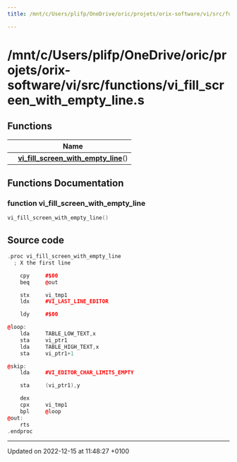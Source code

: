 ```yaml
---
title: /mnt/c/Users/plifp/OneDrive/oric/projets/orix-software/vi/src/functions/vi_fill_screen_with_empty_line.s

---
```


# /mnt/c/Users/plifp/OneDrive/oric/projets/orix-software/vi/src/functions/vi_fill_screen_with_empty_line.s



## Functions

|                | Name           |
| -------------- | -------------- |
| | **[vi_fill_screen_with_empty_line](Files/vi__fill__screen__with__empty__line_8s.md#function-vi-fill-screen-with-empty-line)**() |


## Functions Documentation

### function vi_fill_screen_with_empty_line

```cpp
vi_fill_screen_with_empty_line()
```




## Source code

```cpp
.proc vi_fill_screen_with_empty_line
  ; X the first line

    cpy     #$00
    beq     @out

    stx     vi_tmp1
    ldx     #VI_LAST_LINE_EDITOR

    ldy     #$00

@loop:
    lda     TABLE_LOW_TEXT,x
    sta     vi_ptr1
    lda     TABLE_HIGH_TEXT,x
    sta     vi_ptr1+1

@skip:
    lda     #VI_EDITOR_CHAR_LIMITS_EMPTY

    sta     (vi_ptr1),y

    dex
    cpx     vi_tmp1
    bpl     @loop
@out:
    rts
.endproc
```


-------------------------------

Updated on 2022-12-15 at 11:48:27 +0100

